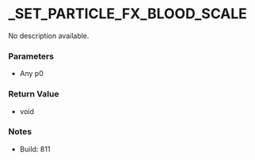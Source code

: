 # _SET_PARTICLE_FX_BLOOD_SCALE

No description available.

### Parameters
* Any p0

### Return Value
* void

### Notes
* Build: 811

